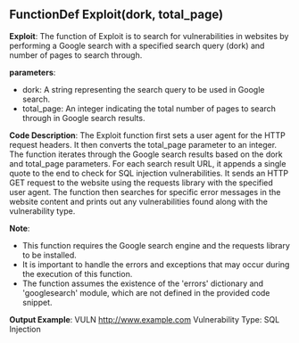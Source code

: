 ## FunctionDef Exploit(dork, total_page)
**Exploit**: The function of Exploit is to search for vulnerabilities in websites by performing a Google search with a specified search query (dork) and number of pages to search through.

**parameters**:
- dork: A string representing the search query to be used in Google search.
- total_page: An integer indicating the total number of pages to search through in Google search results.

**Code Description**:
The Exploit function first sets a user agent for the HTTP request headers. It then converts the total_page parameter to an integer. The function iterates through the Google search results based on the dork and total_page parameters. For each search result URL, it appends a single quote to the end to check for SQL injection vulnerabilities. It sends an HTTP GET request to the website using the requests library with the specified user agent. The function then searches for specific error messages in the website content and prints out any vulnerabilities found along with the vulnerability type.

**Note**:
- This function requires the Google search engine and the requests library to be installed.
- It is important to handle the errors and exceptions that may occur during the execution of this function.
- The function assumes the existence of the 'errors' dictionary and 'googlesearch' module, which are not defined in the provided code snippet.

**Output Example**:
VULN http://www.example.com
Vulnerability Type: SQL Injection
